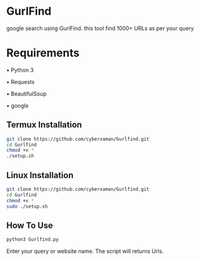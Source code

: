 # GurlFind

google search using GurlFind. this tool find 1000+ URLs as per your query


# Requirements


• Python 3

• Requests

• BeautifulSoup

• google
## Termux Installation


```bash
git clone https://github.com/cyberxaman/Gurlfind.git
cd Gurlfind
chmod +x *
./setup.sh
```

## Linux Installation


```bash
git clone https://github.com/cyberxaman/Gurlfind.git
cd Gurlfind
chmod +x *
sudo ./setup.sh
```

## How To Use 

```bash
python3 Gurlfind.py
 ```

Enter your query or website name. The script will returns Urls.

